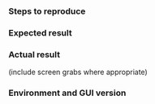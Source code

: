 ### Steps to reproduce

### Expected result

### Actual result

(include screen grabs where appropriate)

### Environment and GUI version
